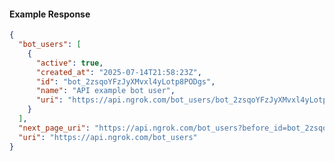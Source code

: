 <!-- Code generated for API Clients. DO NOT EDIT. -->

#### Example Response

```json
{
  "bot_users": [
    {
      "active": true,
      "created_at": "2025-07-14T21:58:23Z",
      "id": "bot_2zsqoYFzJyXMvxl4yLotp8PODgs",
      "name": "API example bot user",
      "uri": "https://api.ngrok.com/bot_users/bot_2zsqoYFzJyXMvxl4yLotp8PODgs"
    }
  ],
  "next_page_uri": "https://api.ngrok.com/bot_users?before_id=bot_2zsqoYFzJyXMvxl4yLotp8PODgs&limit=1",
  "uri": "https://api.ngrok.com/bot_users"
}
```
